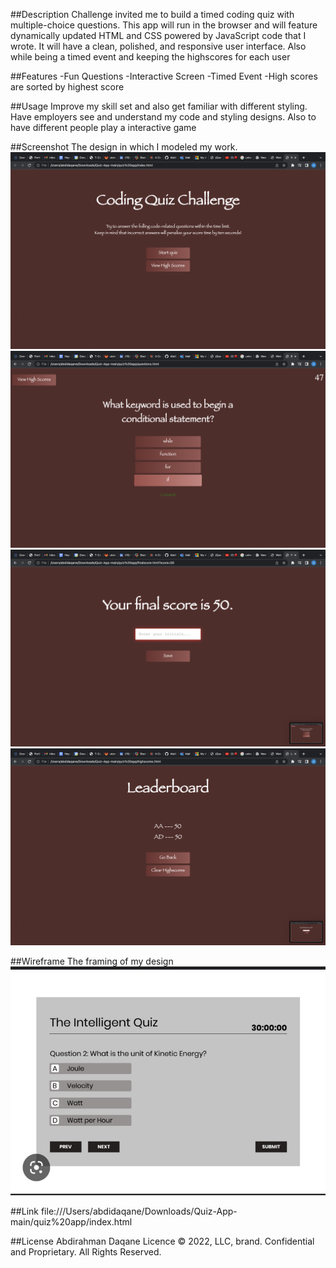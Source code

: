 ##Description
Challenge invited me to build a timed coding quiz with multiple-choice questions. This app will run in the browser and will feature dynamically updated HTML and CSS powered by JavaScript code that I wrote. It will have a clean, polished, and responsive user interface. Also while being a timed event and keeping the highscores for each user




##Features
-Fun Questions
-Interactive Screen
-Timed Event
-High scores are sorted by highest score




##Usage
Improve my skill set and also get familiar with different styling. Have employers see and understand my code and styling designs. Also to have different people play a interactive game



##Screenshot
The design in which I modeled my work.
![Screenshots of my work](assets/Screen%20Shot%202022-09-21%20at%207.48.04%20PM.png)
![Screenshots of my work](assets/Screen%20Shot%202022-09-21%20at%207.51.24%20PM.png)
![Screenshots of my work](assets/Screen%20Shot%202022-09-21%20at%207.51.26%20PM.png)
![Screenshots of my work](assets/Screen%20Shot%202022-09-21%20at%207.51.32%20PM.png)




##Wireframe
The framing of my design
![Wireframe of my work](assets/IMG_4479.jpg)





##Link
file:///Users/abdidaqane/Downloads/Quiz-App-main/quiz%20app/index.html


##License
Abdirahman Daqane
Licence © 2022, LLC, brand. Confidential and Proprietary. All Rights Reserved.


